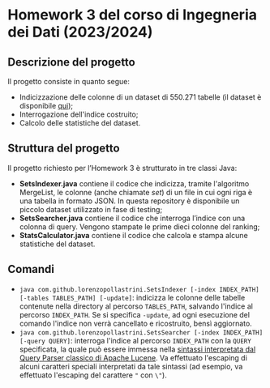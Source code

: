 # Homework 3 del corso di Ingegneria dei Dati (2023/2024)

## Descrizione del progetto
Il progetto consiste in quanto segue:
* Indicizzazione delle colonne di un dataset di 550.271 tabelle (il dataset è disponibile
[qui](https://gitlab.com/Rm3UofA/Mentor/Datasets));
* Interrogazione dell'indice costruito;
* Calcolo delle statistiche del dataset.

## Struttura del progetto
Il progetto richiesto per l’Homework 3 è strutturato in tre classi Java:
* **SetsIndexer.java** contiene il codice che indicizza, tramite l'algoritmo MergeList, le colonne (anche chiamate
_set_) di un file in cui ogni riga è una tabella in formato JSON. In questa repository è disponibile un piccolo dataset 
utilizzato in fase di testing;
* **SetsSearcher.java** contiene il codice che interroga l’indice con una colonna di query. Vengono stampate le prime
dieci colonne del ranking;
* **StatsCalculator.java** contiene il codice che calcola e stampa alcune statistiche del dataset.

## Comandi
* `java com.github.lorenzopollastrini.SetsIndexer [-index INDEX_PATH] [-tables TABLES_PATH] [-update]`: indicizza le
colonne delle tabelle contenute nella directory al percorso `TABLES_PATH`, salvando l'indice al percorso `INDEX_PATH`.
Se si specifica `-update`, ad ogni esecuzione del comando l'indice non verrà cancellato e ricostruito, bensì aggiornato.
* `java com.github.lorenzopollastrini.SetsSearcher [-index INDEX_PATH] [-query QUERY]`: interroga l'indice al percorso
`INDEX_PATH` con la `QUERY` specificata, la quale può essere immessa nella [sintassi interpretata dal Query Parser
  classico di Apache Lucene](
https://lucene.apache.org/core/9_8_0/queryparser/org/apache/lucene/queryparser/classic/package-summary.html). Va
effettuato l'escaping di alcuni caratteri speciali interpretati da tale sintassi (ad esempio, va effettuato l'escaping
del carattere `"` con `\"`).

